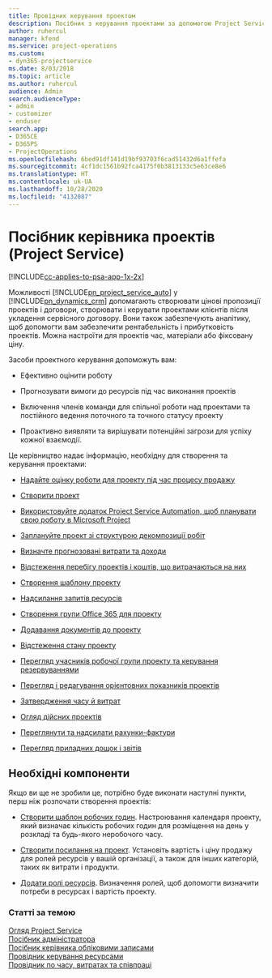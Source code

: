 ```yaml
---
title: Провідник керування проектом
description: Посібник з керування проектами за допомогою Project Service
author: ruhercul
manager: kfend
ms.service: project-operations
ms.custom:
- dyn365-projectservice
ms.date: 8/03/2018
ms.topic: article
ms.author: ruhercul
audience: Admin
search.audienceType:
- admin
- customizer
- enduser
search.app:
- D365CE
- D365PS
- ProjectOperations
ms.openlocfilehash: 6bed91df141d19bf93703f6cad51432d6a1ffefa
ms.sourcegitcommit: 4cf1dc1561b92fca4175f0b3813133c5e63ce8e6
ms.translationtype: HT
ms.contentlocale: uk-UA
ms.lasthandoff: 10/28/2020
ms.locfileid: "4132087"
---
```

# <a name="project-manager-guide-project-service"></a>Посібник керівника проектів (Project Service)

[!INCLUDE[cc-applies-to-psa-app-1x-2x](../includes/cc-applies-to-psa-app-1x-2x.md)]

Можливості [!INCLUDE[pn_project_service_auto](../includes/pn-project-service-auto.md)] у [!INCLUDE[pn_dynamics_crm](../includes/pn-dynamics-crm.md)] допомагають створювати цінові пропозиції проектів і договори, створювати і керувати проектами клієнтів після укладення сервісного договору. Вони також забезпечують аналітику, щоб допомогти вам забезпечити рентабельність і прибутковість проектів. Можна настроїти для проектів час, матеріали або фіксовану ціну.  
  
 Засоби проектного керування допоможуть вам:  
  
-   Ефективно оцінити роботу  
  
-   Прогнозувати вимоги до ресурсів під час виконання проектів  
  
-   Включення членів команди для спільної роботи над проектами та постійного ведення поточного та точного статусу проекту  
  
-   Проактивно виявляти та вирішувати потенційні загрози для успіху кожної взаємодії.  
  
Це керівництво надає інформацію, необхідну для створення та керування проектами:  
  
-   [Надайте оцінку роботи для проекту під час процесу продажу](../psa/provide-estimates-project-during-sales-process.md)  
  
-   [Створити проект](../psa/create-project.md)  
  
-   [Використовуйте додаток Project Service Automation, щоб планувати свою роботу в Microsoft Project](../psa/add-plan-work-microsoft-project.md)  
  
-   [Заплануйте проект зі структурою декомпозиції робіт](../psa/schedule-project-work-breakdown-structure.md)  
  
-   [Визначте прогнозовані витрати та доходи](../psa/determine-project-cost-revenue-estimates.md)  
  
-   [Відстеження перебігу проектів і коштів, що витрачаються на них](../psa/track-project-progress-cost.md)  
  
-   [Створення шаблону проекту](../psa/create-project-template.md)  
  
-   [Надсилання запитів ресурсів](../psa/submit-resource-requests.md)  
  
-   [Створення групи Office 365 для проекту](../psa/create-office-365-group-project.md)  
  
-   [Додавання документів до проекту](../psa/add-documents-project.md)  
  
-   [Відстеження стану проекту](../psa/track-project-status.md)  
  
-   [Перегляд учасників робочої групи проекту та керування резервуваннями](../psa/view-project-team-members-manage-bookings.md)  
  
-   [Перегляд і редагування орієнтовних показників проектів](../psa/view-edit-project-estimates.md)  
  
-   [Затвердження часу й витрат](../psa/approve-time-expenses.md)  
  
-   [Огляд дійсних проектів](../psa/review-project-actuals.md)  
  
-   [Переглянути та надсилати рахунки-фактури](../psa/view-send-invoices.md)  
  
-   [Перегляд приладних дощок і звітів](../psa/view-dashboards-reports.md)  
  
## <a name="prerequisites"></a>Необхідні компоненти  
 Якщо ви ще не зробили це, потрібно буде виконати наступні пункти, перш ніж розпочати створення проектів:  
  
-   [Створити шаблон робочих годин](../psa/create-work-hours-template.md). Настроювання календаря проекту, який визначає кількість робочих годин для розміщення на день у розкладі та будь-якого неробочого часу.  
  
-   [Створити посилання на проект](../psa/create-price-list.md). Установіть вартість і ціну продажу для ролей ресурсів у вашій організації, а також для інших категорій, таких як витрати і продукти.  
  
-   [Додати ролі ресурсів](../psa/add-resource-roles.md). Визначення ролей, щоб допомогти визначити потреби в ресурсах і вартість проекту.  
  
### <a name="see-also"></a>Статті за темою  
 [Огляд Project Service](../psa/overview.md)   
 [Посібник адміністратора](../psa/admin-guide.md)   
 [Посібник керівника обліковими записами](../psa/account-manager-guide.md)   
 [Провідник керування ресурсами](../psa/resource-manager-guide.md)   
 [Провідник по часу, витратах та співпраці](../psa/time-expense-collaboration-guide.md)

